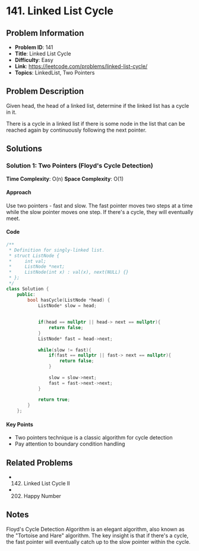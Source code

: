 # 141. Linked List Cycle

## Problem Information
- **Problem ID**: 141
- **Title**: Linked List Cycle
- **Difficulty**: Easy
- **Link**: https://leetcode.com/problems/linked-list-cycle/
- **Topics**: LinkedList, Two Pointers

## Problem Description

Given head, the head of a linked list, determine if the linked list has a cycle in it.

There is a cycle in a linked list if there is some node in the list that can be reached again by continuously following the next pointer.

## Solutions

### Solution 1: Two Pointers (Floyd's Cycle Detection)
**Time Complexity**: O(n)
**Space Complexity**: O(1)

#### Approach
Use two pointers - fast and slow. The fast pointer moves two steps at a time while the slow pointer moves one step. If there's a cycle, they will eventually meet.

#### Code
```cpp
/**
 * Definition for singly-linked list.
 * struct ListNode {
 *     int val;
 *     ListNode *next;
 *     ListNode(int x) : val(x), next(NULL) {}
 * };
 */
class Solution {
    public:
        bool hasCycle(ListNode *head) {
            ListNode* slow = head;
            
            
            if(head == nullptr || head-> next == nullptr){
                return false;
            }
            ListNode* fast = head->next;
    
            while(slow != fast){
                if(fast == nullptr || fast-> next == nullptr){
                    return false;
                }
                
                slow = slow->next;
                fast = fast->next->next;
            }
    
            return true;
        }
    };
```

#### Key Points
- Two pointers technique is a classic algorithm for cycle detection
- Pay attention to boundary condition handling

## Related Problems
- 142. Linked List Cycle II
- 202. Happy Number

## Notes
Floyd's Cycle Detection Algorithm is an elegant algorithm, also known as the "Tortoise and Hare" algorithm. The key insight is that if there's a cycle, the fast pointer will eventually catch up to the slow pointer within the cycle.